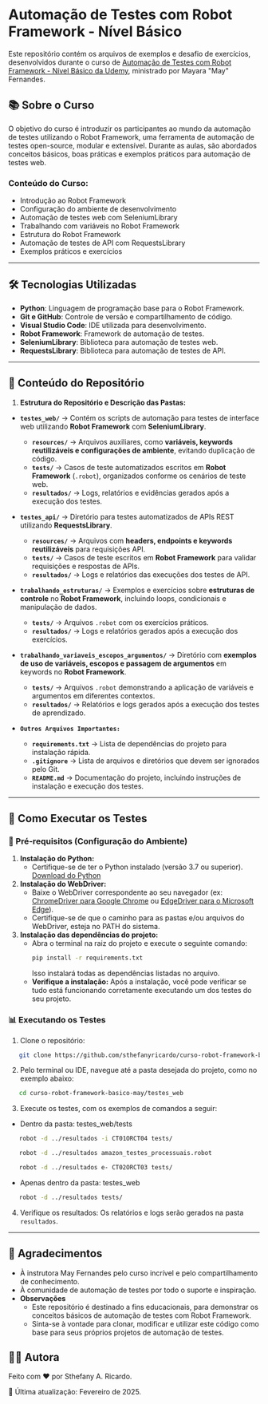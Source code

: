 # Automação de Testes com Robot Framework - Nível Básico

Este repositório contém os arquivos de exemplos e desafio de exercícios, desenvolvidos durante o curso de [Automação de Testes com Robot Framework - Nível Básico da Udemy](https://www.udemy.com/course/automacao-de-testes-com-robot-framework-basico/), ministrado por Mayara "May" Fernandes. 

## 📚 Sobre o Curso

O objetivo do curso é introduzir os participantes ao mundo da automação de testes utilizando o Robot Framework, uma ferramenta de automação de testes open-source, modular e extensível. Durante as aulas, são abordados conceitos básicos, boas práticas e exemplos práticos para automação de testes web.

### Conteúdo do Curso:
- Introdução ao Robot Framework
- Configuração do ambiente de desenvolvimento
- Automação de testes web com SeleniumLibrary
- Trabalhando com variáveis no Robot Framework
- Estrutura do Robot Framework
- Automação de testes de API com RequestsLibrary
- Exemplos práticos e exercícios

---

## 🛠️ Tecnologias Utilizadas

- **Python**: Linguagem de programação base para o Robot Framework.
- **Git e GitHub**: Controle de versão e compartilhamento de código.
- **Visual Studio Code**: IDE utilizada para desenvolvimento.
- **Robot Framework**: Framework de automação de testes.
- **SeleniumLibrary**: Biblioteca para automação de testes web.
- **RequestsLibrary**: Biblioteca para automação de testes de API.

---

## 📁 Conteúdo do Repositório  
1. **Estrutura do Repositório e Descrição das Pastas:**

- **`testes_web/`** → Contém os scripts de automação para testes de interface web utilizando **Robot Framework** com **SeleniumLibrary**.  
  - **`resources/`** → Arquivos auxiliares, como **variáveis, keywords reutilizáveis e configurações de ambiente**, evitando duplicação de código.  
  - **`tests/`** → Casos de teste automatizados escritos em **Robot Framework** (`.robot`), organizados conforme os cenários de teste web.  
  - **`resultados/`** → Logs, relatórios e evidências gerados após a execução dos testes.  

- **`testes_api/`** → Diretório para testes automatizados de APIs REST utilizando **RequestsLibrary**.  
  - **`resources/`** → Arquivos com **headers, endpoints e keywords reutilizáveis** para requisições API.  
  - **`tests/`** → Casos de teste escritos em **Robot Framework** para validar requisições e respostas de APIs.  
  - **`resultados/`** → Logs e relatórios das execuções dos testes de API.  

- **`trabalhando_estruturas/`** → Exemplos e exercícios sobre **estruturas de controle** no **Robot Framework**, incluindo loops, condicionais e manipulação de dados.  
  - **`tests/`** → Arquivos `.robot` com os exercícios práticos.  
  - **`resultados/`** → Logs e relatórios gerados após a execução dos exercícios.  

- **`trabalhando_variaveis_escopos_argumentos/`** → Diretório com **exemplos de uso de variáveis, escopos e passagem de argumentos** em keywords no **Robot Framework**.  
  - **`tests/`** → Arquivos `.robot` demonstrando a aplicação de variáveis e argumentos em diferentes contextos.  
  - **`resultados/`** → Relatórios e logs gerados após a execução dos testes de aprendizado.  

- **`Outros Arquivos Importantes:`**  
  - **`requirements.txt`** → Lista de dependências do projeto para instalação rápida.  
  - **`.gitignore`** → Lista de arquivos e diretórios que devem ser ignorados pelo Git.  
  - **`README.md`** → Documentação do projeto, incluindo instruções de instalação e execução dos testes.  

---

## 🤖 Como Executar os Testes
### 🔧 Pré-requisitos (Configuração do Ambiente)
  1. **Instalação do Python:**
     - Certifique-se de ter o Python instalado (versão 3.7 ou superior). [Download do Python](https://www.python.org/downloads/)
  2. **Instalação do WebDriver:**
     - Baixe o WebDriver correspondente ao seu navegador (ex: [ChromeDriver para Google Chrome](https://googlechromelabs.github.io/chrome-for-testing/) ou [EdgeDriver para o Microsoft Edge](https://developer.microsoft.com/pt-br/microsoft-edge/tools/webdriver)).
     - Certifique-se de que o caminho para as pastas e/ou arquivos do WebDriver, esteja no PATH do sistema. 
  3. **Instalação das dependências do projeto:**
     - Abra o terminal na raiz do projeto e execute o seguinte comando:
       ```bash
       pip install -r requirements.txt
       ```
       Isso instalará todas as dependências listadas no arquivo.
     - **Verifique a instalação:**
       Após a instalação, você pode verificar se tudo está funcionando corretamente executando um dos testes do seu projeto.

### 📊 Executando os Testes
1. Clone o repositório:
```bash
   git clone https://github.com/sthefanyricardo/curso-robot-framework-basico-may.git
```
2. Pelo terminal ou IDE, navegue até a pasta desejada do projeto, como no exemplo abaixo:
```bash
   cd curso-robot-framework-basico-may/testes_web
```
3. Execute os testes, com os exemplos de comandos a seguir:
- Dentro da pasta: testes_web/tests
```bash
   robot -d ../resultados -i CT01ORCT04 tests/
```
```bash
   robot -d ../resultados amazon_testes_processuais.robot
```
```bash
   robot -d ../resultados e- CT02ORCT03 tests/
```
- Apenas dentro da pasta: testes_web
```bash
   robot -d ../resultados tests/
```
4. Verifique os resultados:
  Os relatórios e logs serão gerados na pasta ```resultados```.

---

## 📌 Agradecimentos
- À instrutora May Fernandes pelo curso incrível e pelo compartilhamento de conhecimento.
- À comunidade de automação de testes por todo o suporte e inspiração.
- **Observações**
  - Este repositório é destinado a fins educacionais, para demonstrar os conceitos básicos de automação de testes com Robot Framework.
  - Sinta-se à vontade para clonar, modificar e utilizar este código como base para seus próprios projetos de automação de testes.

## 🙋‍♀️ Autora
Feito com ❤️ por Sthefany A. Ricardo.

📅 Última atualização: Fevereiro de 2025.